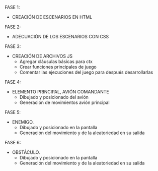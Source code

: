
FASE 1: 
- CREACIÓN DE ESCENARIOS EN HTML

FASE 2:
- ADECUACIÓN DE LOS ESCENARIOS CON CSS

FASE 3:
- CREACIÓN DE ARCHIVOS JS
    - Agregar cláusulas básicas para ctx
    - Crear funciones principales de juego
    - Comentar las ejecuciones del juego para después desarrollarlas

FASE 4:
- ELEMENTO PRINCIPAL, AVIÓN COMANDANTE
    - Dibujado y posicionado del avión
    - Generación de movimientos avión principal

FASE 5:
- ENEMIGO.
    - Dibujado y posicionado en la pantalla
    - Generación del movimiento y de la aleatoriedad en su salida    

FASE 6:
- OBSTÁCULO.
    - Dibujado y posicionado en la pantalla
    - Generación del movimiento y de la aleatoriedad en su salida    